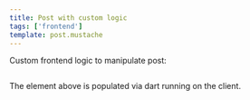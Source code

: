 ```yaml
---
title: Post with custom logic
tags: ['frontend']
template: post.mustache
---
```


Custom frontend logic to manipulate post:

<pre><code id="sample"></code></pre>

The element above is populated via dart running on the client.

<script src="/scripts/samplePopulate.dart.js"></script>
